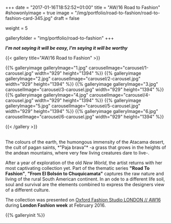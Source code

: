 +++
date = "2017-01-16T18:52:52+01:00"
title = "AW/16 Road to Fashion"
#showonlyimage = true
image = "/img/portfolio/road-to-fashion/road-to-fashion-card-345.jpg"
draft = false

weight = 5

galleryfolder = "img/portfolio/road-to-fashion"
+++

***I'm not saying it will be easy, I'm saying it will be worthy***

<!--more-->


{{< gallery title="AW/16 Road to Fashion" >}}

  {{% galleryimage galleryImage="1.jpg" carouselImage="carousel/1-carousel.jpg" width="929" height="1394" %}}
  {{% galleryimage galleryImage="2.jpg" carouselImage="carousel/2-carousel.jpg" width="929" height="1394" %}}
  {{% galleryimage galleryImage="3.jpg" carouselImage="carousel/3-carousel.jpg" width="929" height="1394" %}}
  {{% galleryimage galleryImage="4.jpg" carouselImage="carousel/4-carousel.jpg" width="929" height="1394" %}}
  {{% galleryimage galleryImage="5.jpg" carouselImage="carousel/5-carousel.jpg" width="929" height="1394" %}}
  {{% galleryimage galleryImage="6.jpg" carouselImage="carousel/6-carousel.jpg" width="929" height="1394" %}}

{{< /gallery >}}

<br/>
The colours of the earth, the humongous immensity of the Atacama desert, the cult of pagan saints, *"Paja brava"*  -a grass that grows in the heights of the andean mountains, where very few living creatures dare to live-.

After a year of exploration of the old *New World*, the artist returns with her most captivating collection yet. Part of the thematic series **"Road To Fashion"**, **"From El Bolsón to Chuquicamata"** captures the raw nature and living of the rural South American continent. In an ode to a different life soil, soul and survival are the elements combined to express the designers view of a different culture.

The collection was presented on <a href="http://www.oxfordfashionstudio.com/previous-shows/london-aw16/">Oxford Fashion Studio LONDON // AW16</a> during **London Fashion week** at February 2016.



{{% galleryinit %}}
